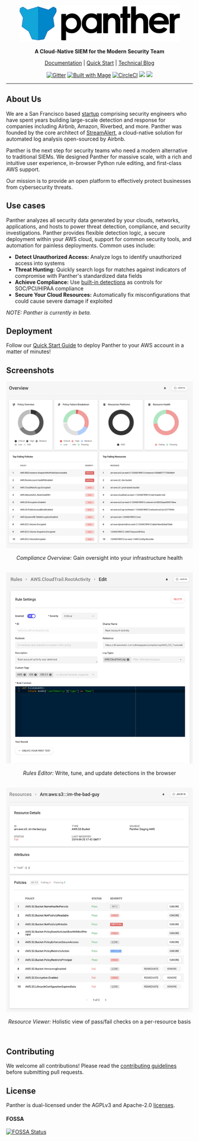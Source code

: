 <p align="center">
  <a href="https://www.runpanther.io"><img src="docs/img/panther-logo-github.jpg" alt="Panther Logo"/></a>
</p>

<p align="center">
  <b>A Cloud-Native SIEM for the Modern Security Team</b>
</p>

<p align="center">
  <a href="https://docs.runpanther.io">Documentation</a> |
  <a href="https://docs.runpanther.io/quick-start">Quick Start</a> |
  <a href="https://blog.runpanther.io">Technical Blog</a>
</p>

<p align="center">
  <a href="https://gitter.im/runpanther/community?utm_source=badge&utm_medium=badge&utm_campaign=pr-badge"><img src="https://badges.gitter.im/runpanther/community.svg" alt="Gitter"/></a>
  <a href="https://magefile.org"><img src="https://magefile.org/badge.svg" alt="Built with Mage"/></a>
  <a href="https://circleci.com/gh/panther-labs/panther"><img src="https://circleci.com/gh/panther-labs/panther.svg?style=svg" alt="CircleCI"/></a>
  <a href="https://app.fossa.com/projects/git%2Bgithub.com%2Fpanther-labs%2Fpanther?ref=badge_shield" alt="FOSSA Status"><img src="https://app.fossa.com/api/projects/git%2Bgithub.com%2Fpanther-labs%2Fpanther.svg?type=shield"/></a>
  <a href="https://cla-assistant.io/panther-labs/panther" alt="CLA Assistant"><img src="https://cla-assistant.io/readme/badge/panther-labs/panther"/></a>
</p>

---

## About Us

We are a San Francisco based [startup](https://www.crunchbase.com/organization/panther-labs) comprising security engineers who have spent years building large-scale detection and response for companies including Airbnb, Amazon, Riverbed, and more. Panther was founded by the core architect of [StreamAlert](https://github.com/airbnb/streamalert/), a cloud-native solution for automated log analysis open-sourced by Airbnb.

Panther is the next step for security teams who need a modern alternative to traditional SIEMs. We designed Panther for massive scale, with a rich and intuitive user experience, in-browser Python rule editing, and first-class AWS support.

Our mission is to provide an open platform to effectively protect businesses from cybersecurity threats.

## Use cases

Panther analyzes all security data generated by your clouds, networks, applications, and hosts to power threat detection, compliance, and security investigations. Panther provides flexible detection logic, a secure deployment within your AWS cloud, support for common security tools, and automation for painless deployments. Common uses include:

- **Detect Unauthorized Access:** Analyze logs to identify unauthorized access into systems
- **Threat Hunting:** Quickly search logs for matches against indicators of compromise with Panther's standardized data fields
- **Achieve Compliance:** Use [built-in detections](https://github.com/panther-labs/panther-analysis) as controls for SOC/PCI/HIPAA compliance
- **Secure Your Cloud Resources:** Automatically fix misconfigurations that could cause severe damage if exploited

_NOTE: Panther is currently in beta._

## Deployment

Follow our [Quick Start Guide](https://docs.runpanther.io/quick-start) to deploy Panther to your AWS account in a matter of minutes!

## Screenshots

<img src="docs/img/compliance-overview.png" alt="Compliance Overview"/>
<p align="center"><i>Compliance Overview:</i> Gain oversight into your infrastructure health</p>
<br />

<img src="docs/img/rules-editor.png" alt="Rules Editor"/>
<p align="center"><i>Rules Editor:</i> Write, tune, and update detections in the browser</p>
<br />

<img src="docs/img/resource-viewer.png" alt="Resource Viewer"/>
<p align="center"><i>Resource Viewer:</i> Holistic view of pass/fail checks on a per-resource basis</p>
<br />

## Contributing

We welcome all contributions! Please read the [contributing guidelines](https://github.com/panther-labs/panther/blob/master/docs/CONTRIBUTING.md) before submitting pull requests.

## License

Panther is dual-licensed under the AGPLv3 and Apache-2.0 [licenses](https://github.com/panther-labs/panther/blob/master/LICENSE).

#### FOSSA

[![FOSSA Status](https://app.fossa.com/api/projects/git%2Bgithub.com%2Fpanther-labs%2Fpanther.svg?type=large)](https://app.fossa.com/projects/git%2Bgithub.com%2Fpanther-labs%2Fpanther?ref=badge_large)
